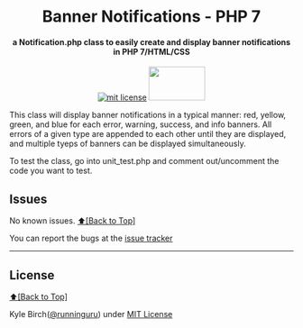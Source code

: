 <h1 align="center" id="urls">Banner Notifications - PHP 7</h1>
<h4 align="center">a Notification.php class to easily create and display banner notifications in PHP 7/HTML/CSS</h4>

<p align="center">
<a href="http://amarlearning.mit-license.org/"><img src="https://img.shields.io/pypi/l/pyzipcode-cli.svg" alt="mit license"></a>
<img src="http://www.kylebirch.info/images/build_passing.png" width='100px' height='60px'>
</p>

This class will display banner notifications in a typical manner: red, yellow, green, and blue for each error, warning, success, and info banners. All errors of a given type are appended to each other until they are displayed, and multiple tyeps of banners can be displayed simultaneously.

To test the class, go into unit_test.php and comment out/uncomment the code you want to test.

## Issues
No known issues.
[:arrow_up:\[Back to Top\]](https://github.com/runninguru/Banner-Notifications-PHP-7)

You can report the bugs at the [issue tracker](https://github.com/runninguru/MySQL-eCommerce/issues)

***

## License
[:arrow_up:\[Back to Top\]](https://github.com/runninguru/Banner-Notifications-PHP-7)

Kyle Birch([@runninguru](http://github.com/runninguru)) under [MIT License](https://choosealicense.com/licenses/mit/) 

